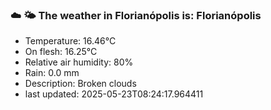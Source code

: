 ### ☁️ 🌤️  The weather in Florianópolis is: Florianópolis

- Temperature: 16.46°C
- On flesh: 16.25°C
- Relative air humidity: 80%
- Rain: 0.0 mm
- Description: Broken clouds
- last updated: 2025-05-23T08:24:17.964411
